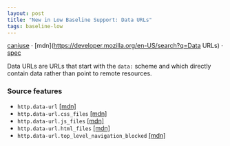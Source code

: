 ```yaml
---
layout: post
title: "New in Low Baseline Support: Data URLs"
tags: baseline-low
---
```


[caniuse](https://caniuse.com/?search=data-urls) · [mdn](https://developer.mozilla.org/en-US/search?q=Data URLs) · [spec](https://www.rfc-editor.org/rfc/rfc2397)

Data URLs are URLs that start with the `data:` scheme and which directly contain data rather than point to remote resources.

### Source features

- ``http.data-url`` [[mdn]](https://developer.mozilla.org/en-US/search?q=http.data-url)
- ``http.data-url.css_files`` [[mdn]](https://developer.mozilla.org/en-US/search?q=http.data-url.css_files)
- ``http.data-url.js_files`` [[mdn]](https://developer.mozilla.org/en-US/search?q=http.data-url.js_files)
- ``http.data-url.html_files`` [[mdn]](https://developer.mozilla.org/en-US/search?q=http.data-url.html_files)
- ``http.data-url.top_level_navigation_blocked`` [[mdn]](https://developer.mozilla.org/en-US/search?q=http.data-url.top_level_navigation_blocked)
